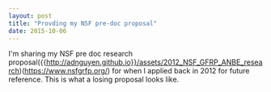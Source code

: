 ```yaml
---
layout: post
title: "Provding my NSF pre-doc proposal"
date: 2015-10-06
---
```


I'm sharing my NSF pre doc research proposal({{http://adnguyen.github.io}}/assets/2012_NSF_GFRP_ANBE_research)(https://www.nsfgrfp.org/) for when I applied back in 2012 for future reference. This is what a losing proposal looks like.
